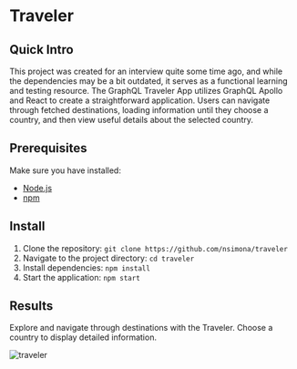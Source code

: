 # Traveler

## Quick Intro

This project was created for an interview quite some time ago, and while the dependencies may be a bit outdated, it serves as a functional learning and testing resource. The GraphQL Traveler App utilizes GraphQL Apollo and React to create a straightforward application. Users can navigate through fetched destinations, loading information until they choose a country, and then view useful details about the selected country.

## Prerequisites

Make sure you have installed:

- [Node.js](https://nodejs.org/)
- [npm](https://www.npmjs.com/)

## Install

1. Clone the repository: `git clone https://github.com/nsimona/traveler`
2. Navigate to the project directory: `cd traveler`
3. Install dependencies: `npm install`
4. Start the application: `npm start`

## Results

Explore and navigate through destinations with the Traveler. Choose a country to display detailed information.

![traveler](./results/result.gif)
